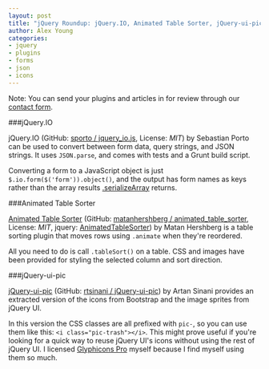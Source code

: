 ```yaml
---
layout: post
title: "jQuery Roundup: jQuery.IO, Animated Table Sorter, jQuery-ui-pic"
author: Alex Young
categories:
- jquery
- plugins
- forms
- json
- icons
---
```


<div class="intro">
Note: You can send your plugins and articles in for review through our <a href="/contact.html">contact form</a>.
</div>

###jQuery.IO

jQuery.IO (GitHub: [sporto / jquery_io.js](https://github.com/sporto/jquery_io.js), License: _MIT_) by Sebastian Porto can be used to convert between form data, query strings, and JSON strings.  It uses `JSON.parse`, and comes with tests and a Grunt build script.

Converting a form to a JavaScript object is just `$.io.form($('form')).object()`, and the output has form names as keys rather than the array results [.serializeArray](http://api.jquery.com/serializeArray/) returns.

###Animated Table Sorter

[Animated Table Sorter](http://www.matanhershberg.com/plugins/jquery-animated-table-sorter/) (GitHub: [matanhershberg / animated_table_sorter](https://github.com/matanhershberg/animated_table_sorter), License: _MIT_, jquery: [AnimatedTableSorter](http://plugins.jquery.com/AnimatedTableSorter/)) by Matan Hershberg is a table sorting plugin that moves rows using `.animate` when they're reordered.

All you need to do is call `.tableSort()` on a table.  CSS and images have been provided for styling the selected column and sort direction.

###jQuery-ui-pic

[jQuery-ui-pic](http://rtsinani.github.com/jQuery-ui-pic/) (GitHub: [rtsinani / jQuery-ui-pic](https://github.com/rtsinani/jQuery-ui-pic)) by Artan Sinani provides an extracted version of the icons from Bootstrap and the image sprites from jQuery UI.

In this version the CSS classes are all prefixed with `pic-`, so you can use them like this: `<i class="pic-trash"></i>`.  This might prove useful if you're looking for a quick way to reuse jQuery UI's icons without using the rest of jQuery UI.  I licensed [Glyphicons Pro](http://glyphicons.com/glyphicons-licenses/) myself because I find myself using them so much.

